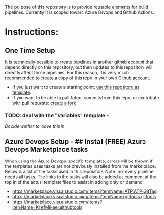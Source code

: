 The purpose of this repository is to provide reusable elements for build pipelines. Currently it is scoped toward Azure Devops and Github Actions. 

# Instructions: 

## One Time Setup

It is technically possible to create pipelines in another github account that depend directly on this repository, but then updates to this repository will directly affect those pipelines, 
For this reason, it is very much recommended to create a copy of this repo in your own Github account.
- If you just want to create a starting point: [use this repository as template](https://docs.github.com/en/github/creating-cloning-and-archiving-repositories/creating-a-repository-on-github/creating-a-repository-from-a-template).
- If you want to be able to pull future commits from this repo, or contribute with pull requests: [create a fork](https://docs.github.com/en/get-started/quickstart/fork-a-repo)

### TODO: deal with the "variables" template - 
_Decide wether to leave this in_

## Azure Devops Setup - ## Install (FREE) Azure Devops Marketplace tasks
When using the Azure Devops-specific templates, errors will be thrown if the templates uses tasks are not previously installed from the marketplace. 
Below is a list of the tasks used in this repository. 
Note: not every pipeline needs all tasks. The links to the tasks will also be added as comment at the top in of the actual template files to assist in adding only on demand. 

- https://marketplace.visualstudio.com/items?itemName=ATP.ATP-GitTag
- https://marketplace.visualstudio.com/items?itemName=gittools.gittools
- https://marketplace.visualstudio.com/items?itemName=KriefMikael.githubtools


